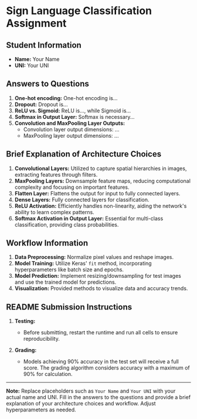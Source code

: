 # Sign Language Classification Assignment

## Student Information

- **Name:** Your Name
- **UNI:** Your UNI

## Answers to Questions

1. **One-hot encoding:** One-hot encoding is...
2. **Dropout:** Dropout is...
3. **ReLU vs. Sigmoid:** ReLU is..., while Sigmoid is...
4. **Softmax in Output Layer:** Softmax is necessary...
5. **Convolution and MaxPooling Layer Outputs:**
   - Convolution layer output dimensions: ...
   - MaxPooling layer output dimensions: ...

## Brief Explanation of Architecture Choices

1. **Convolutional Layers:** Utilized to capture spatial hierarchies in images, extracting features through filters.
2. **MaxPooling Layers:** Downsample feature maps, reducing computational complexity and focusing on important features.
3. **Flatten Layer:** Flattens the output for input to fully connected layers.
4. **Dense Layers:** Fully connected layers for classification.
5. **ReLU Activation:** Efficiently handles non-linearity, aiding the network's ability to learn complex patterns.
6. **Softmax Activation in Output Layer:** Essential for multi-class classification, providing class probabilities.

## Workflow Information

1. **Data Preprocessing:** Normalize pixel values and reshape images.
2. **Model Training:** Utilize Keras' `fit` method, incorporating hyperparameters like batch size and epochs.
3. **Model Prediction:** Implement resizing/downsampling for test images and use the trained model for predictions.
4. **Visualization:** Provided methods to visualize data and accuracy trends.

## README Submission Instructions

1. **Testing:**
   - Before submitting, restart the runtime and run all cells to ensure reproducibility.

2. **Grading:**
   - Models achieving 90% accuracy in the test set will receive a full score. The grading algorithm considers accuracy with a maximum of 90% for calculation.

---

**Note:** Replace placeholders such as `Your Name` and `Your UNI` with your actual name and UNI. Fill in the answers to the questions and provide a brief explanation of your architecture choices and workflow. Adjust hyperparameters as needed.
